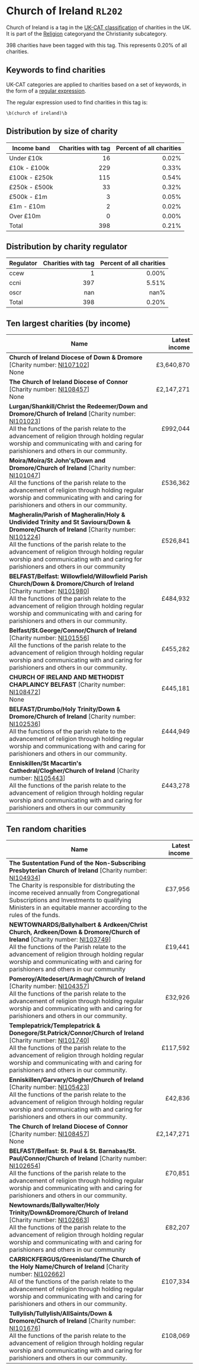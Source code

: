 # Church of Ireland `RL202`

Church of Ireland is a tag in the [UK-CAT classification](../tag_list.md) of charities in the 
UK. It is part of the [Religion](RL.md) categoryand the Christianity subcategory.

398 charities have been tagged with this tag.
This represents 0.20% of all charities.

## Keywords to find charities

UK-CAT categories are applied to charities based on a set of keywords, in the form of a [regular expression](https://en.wikipedia.org/wiki/Regular_expression).

The regular expression used to find charities in this tag is:

`\b(church of ireland)\b`



## Distribution by size of charity

Income band | Charities with tag | Percent of all charities
------------|-------------------:|-------------------------:
Under £10k | 16 | 0.02%
£10k - £100k | 229 | 0.33%
£100k - £250k | 115 | 0.54%
£250k - £500k | 33 | 0.32%
£500k - £1m | 3 | 0.05%
£1m - £10m | 2 | 0.02%
Over £10m | 0 | 0.00%
Total | 398 | 0.21%


## Distribution by charity regulator

Regulator | Charities with tag | Percent of all charities
------------|-------------------:|-------------------------:
ccew | 1 | 0.00%
ccni | 397 | 5.51%
oscr | nan | nan%
Total | 398 | 0.20%


## Ten largest charities (by income)

Name | Latest income
-----|--------:
<strong>Church of Ireland Diocese of Down & Dromore</strong> [Charity number: [NI107102](https://findthatcharity.uk/orgid/GB-NIC-107102)]<br>None | £3,640,870
<strong>The Church of Ireland Diocese of Connor</strong> [Charity number: [NI108457](https://findthatcharity.uk/orgid/GB-NIC-108457)]<br>None | £2,147,271
<strong>Lurgan/Shankill/Christ the Redeemer/Down and Dromore/Church of Ireland</strong> [Charity number: [NI101023](https://findthatcharity.uk/orgid/GB-NIC-101023)]<br>All the functions of the parish relate to the advancement of religion through holding regular worship and communicating with and caring for parishioners and others in our community. | £992,044
<strong>Moira/Moira/St John's/Down and Dromore/Church of Ireland</strong> [Charity number: [NI101047](https://findthatcharity.uk/orgid/GB-NIC-101047)]<br>All the functions of the parish relate to the advancement of religion through holding regular worship and communicating with and caring for parishioners and others in our community. | £536,362
<strong>Magheralin/Parish of Magheralin/Holy & Undivided Trinity and St Saviours/Down & Dromore/Church of Ireland</strong> [Charity number: [NI101224](https://findthatcharity.uk/orgid/GB-NIC-101224)]<br>All the functions of the parish relate to the advancement of religion through holding regular worship and communicating with and caring for parishioners and others in our community | £526,841
<strong>BELFAST/Belfast: Willowfield/Willowfield Parish Church/Down & Dromore/Church of Ireland</strong> [Charity number: [NI101980](https://findthatcharity.uk/orgid/GB-NIC-101980)]<br>All the functions of the parish relate to the advancement of religion through holding regular worship and communicating with and caring for parishioners and others in our community. | £484,932
<strong>Belfast/St.George/Connor/Church of Ireland</strong> [Charity number: [NI101556](https://findthatcharity.uk/orgid/GB-NIC-101556)]<br>All the functions of the parish relate to the advancement of religion through holding regular worship and communicating with and caring for parishioners and others in our community. | £455,282
<strong>CHURCH OF IRELAND AND METHODIST CHAPLAINCY BELFAST</strong> [Charity number: [NI108472](https://findthatcharity.uk/orgid/GB-NIC-108472)]<br>None | £445,181
<strong>BELFAST/Drumbo/Holy Trinity/Down & Dromore/Church of Ireland</strong> [Charity number: [NI102536](https://findthatcharity.uk/orgid/GB-NIC-102536)]<br>All the functions of the parish relate to the advancement of religion through holding regular worship and communicationg with and caring for parishioners and others in our community. | £444,949
<strong>Enniskillen/St Macartin's Cathedral/Clogher/Church of Ireland</strong> [Charity number: [NI105443](https://findthatcharity.uk/orgid/GB-NIC-105443)]<br>All the functions of the parish relate to the advancement of religion through holding regular worship and communicating with and caring for parishioners and others in our community | £443,278


## Ten random charities

Name | Latest income
-----|--------:
<strong>The Sustentation Fund of the Non-Subscribing Presbyterian Church of Ireland</strong> [Charity number: [NI104934](https://findthatcharity.uk/orgid/GB-NIC-104934)]<br>The Charity is responsible for distributing the income received annually from Congregational Subscriptions and Investments to qualifying Ministers in an equitable manner according to the rules of the funds. | £37,956
<strong>NEWTOWNARDS/Ballyhalbert & Ardkeen/Christ Church, Ardkeen/Down & Dromore/Church of Ireland</strong> [Charity number: [NI103749](https://findthatcharity.uk/orgid/GB-NIC-103749)]<br>All the functions of the Parish relate to the advancement of religion through holding regular worship and communicating with and caring for parishioners and others in our community | £19,441
<strong>Pomeroy/Altedesert/Armagh/Church of Ireland</strong> [Charity number: [NI104357](https://findthatcharity.uk/orgid/GB-NIC-104357)]<br>All the functions of the parish relate to the advancement of religion through holding regular worship and communicating with and caring for parishioners and others in our community. | £32,926
<strong>Templepatrick/Templepatrick & Donegore/St.Patrick/Connor/Church of Ireland</strong> [Charity number: [NI101740](https://findthatcharity.uk/orgid/GB-NIC-101740)]<br>All the functions of the parish relate to the advancement of religion through holding regular worship and communicating with and caring for parishioners and others in our community. | £117,592
<strong>Enniskillen/Garvary/Clogher/Church of Ireland</strong> [Charity number: [NI105423](https://findthatcharity.uk/orgid/GB-NIC-105423)]<br>All the functions of the parish relate to the advancement of religion through holding regular worship and communicating with and caring for parishioners and others in our community. | £42,836
<strong>The Church of Ireland Diocese of Connor</strong> [Charity number: [NI108457](https://findthatcharity.uk/orgid/GB-NIC-108457)]<br>None | £2,147,271
<strong>BELFAST/Belfast: St. Paul & St. Barnabas/St. Paul/Connor/Church of Ireland</strong> [Charity number: [NI102654](https://findthatcharity.uk/orgid/GB-NIC-102654)]<br>All the functions of the parish relate to the advancement of religion through holding regular worship and communicating with and caring for parishioners and others in our community. | £70,851
<strong>Newtownards/Ballywalter/Holy Trinity/Down&Dromore/Church of Ireland</strong> [Charity number: [NI102663](https://findthatcharity.uk/orgid/GB-NIC-102663)]<br>All the functions of the parish relate to the advancement of religion through holding regular worship and communicating with and caring for parishioners and others in our community | £82,207
<strong>CARRICKFERGUS/Greenisland/The Church of the Holy Name/Church of Ireland</strong> [Charity number: [NI102662](https://findthatcharity.uk/orgid/GB-NIC-102662)]<br>All of the functions of the parish relate to the advancement of religion through holding regular worship and communicating with and caring for parishioners and others in our community. | £107,334
<strong>Tullylish/Tullylish/AllSaints/Down & Dromore/Church of Ireland</strong> [Charity number: [NI101676](https://findthatcharity.uk/orgid/GB-NIC-101676)]<br>All the functions of the parish relate to the advancement of religion through holding regular worship and communicating with and caring for parishioners and others in our community. | £108,069
